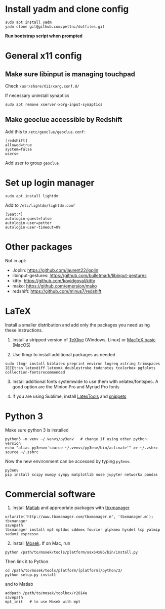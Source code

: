 # Install yadm and clone config

```
sudo apt install yadm
yadm clone git@github.com:pettni/dotfiles.git
```
**Run bootstrap script when prompted**


# General x11 config

## Make sure libinput is managing touchpad

Check ```/usr/share/X11/xorg.conf.d/```

If necessary uninstall synaptics
```
sudo apt remove xserver-xorg-input-synaptics
```

## Make geoclue accessible by Redshift

Add this to ```/etc/geoclue/geoclue.conf```:
```
[redshift]
allowed=true
system=false
users=
```
Add user to group ```geoclue```


# Set up login manager

```
sudo apt install lightdm
```
Add to ```/etc/lightdm/lightdm.conf``` 
```
[Seat:*]
autologin-guest=false
autologin-user=petter
autologin-user-timeout=0%
```

# Other packages

Not in apt:
 - Joplin: https://github.com/laurent22/joplin
 - libinput-gestures: https://github.com/bulletmark/libinput-gestures
 - kitty: https://github.com/kovidgoyal/kitty
 - mako:  https://github.com/emersion/mako
 - redshift:  https://github.com/minus7/redshift


# LaTeX

Install a smaller distribution and add only the packages you need using these instructions.

 1. Install a stripped version of [TeXlive](https://www.tug.org/texlive/acquire-netinstall.html) (Windows, Linux) or [MacTeX basic](https://www.tug.org/mactex/morepackages.html) (MacOS)
 
 2. Use tlmgr to install additional packages as needed

```
sudo tlmgr install biblatex preprint environ logreq xstring trimspaces IEEEtran latexdiff latexmk doublestroke todonotes tcolorbox pgfplots collection-fontsrecommended 
```

 3. Install additional fonts systemwide to use them with xelatex/fontspec. A good option are the Minion Pro and Myriad Pro fonts
 
 4. If you are using Sublime, install [LatexTools](https://latextools.readthedocs.io/) and [snippets](https://github.com/pettni/sublime_snippets)

# Python 3

Make sure python 3 is installed

```
python3 -m venv ~/.venvs/py3env   # change if using other python version
echo "alias py3env='source ~/.venvs/py3env/bin/activate'" >> ~/.zshrc
source ~/.zshrc
```
Now the new environment can be accessed by typing ```py3env```.
```
py3env
pip install scipy numpy sympy matplotlib nose jupyter networkx pandas
```

# Commercial software

1. Install [Matlab](https://www.mathworks.com/) and appropriate packages with [tbxmanager](http://www.tbxmanager.com/)
```
urlwrite('http://www.tbxmanager.com/tbxmanager.m', 'tbxmanager.m');
tbxmanager
savepath
tbxmanager install mpt mptdoc cddmex fourier glpkmex hysdel lcp yalmip sedumi espresso
```

2. Install [Mosek](https://www.mosek.com/). If on Mac, run
```
python /path/to/mosek/tools/platform/osx64x86/bin/install.py
```
Then link it to Python
```
cd /path/to/mosek/tools/platform/[platform]/python/3/
python setup.py install
```
and to Matlab
```
addpath /path/to/mosek/toolbox/r2014a
savepath
mpt_init   # to use Mosek with mpt 
```
